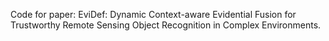 Code for paper: EviDef: Dynamic Context-aware Evidential Fusion for Trustworthy Remote Sensing Object Recognition in Complex Environments.